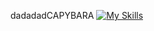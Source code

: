 dadadadCAPYBARA
[![My Skills](https://skillicons.dev/icons?i=java,docker,spring,kafka,postgreSQL,redis,hibernate)](https://skillicons.dev)
